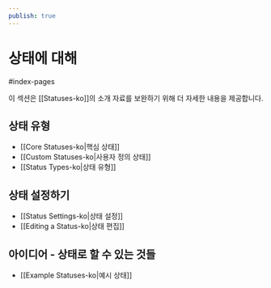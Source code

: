 ```yaml
---
publish: true
---
```


# 상태에 대해

<span class="related-pages">#index-pages</span>

이 섹션은 [[Statuses-ko]]의 소개 자료를 보완하기 위해 더 자세한 내용을 제공합니다.

## 상태 유형

- [[Core Statuses-ko|핵심 상태]]
- [[Custom Statuses-ko|사용자 정의 상태]]
- [[Status Types-ko|상태 유형]]

## 상태 설정하기

- [[Status Settings-ko|상태 설정]]
- [[Editing a Status-ko|상태 편집]]

## 아이디어 - 상태로 할 수 있는 것들

- [[Example Statuses-ko|예시 상태]]